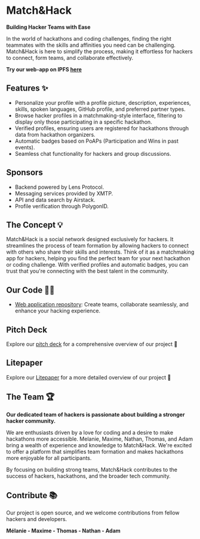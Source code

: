 # **Match&Hack**

**Building Hacker Teams with Ease**

In the world of hackathons and coding challenges, finding the right teammates with the skills and affinities you need can be challenging. Match&Hack is here to simplify the process, making it effortless for hackers to connect, form teams, and collaborate effectively.

**Try our web-app on IPFS [here](https://github.com/Match-Hack)**

## **Features** ✨

- Personalize your profile with a profile picture, description, experiences, skills, spoken languages, GitHub profile, and preferred partner types.
- Browse hacker profiles in a matchmaking-style interface, filtering to display only those participating in a specific hackathon.
- Verified profiles, ensuring users are registered for hackathons through data from hackathon organizers.
- Automatic badges based on PoAPs (Participation and Wins in past events).
- Seamless chat functionality for hackers and group discussions.

## **Sponsors**

- Backend powered by Lens Protocol.
- Messaging services provided by XMTP.
- API and data search by Airstack.
- Profile verification through PolygonID.

## **The Concept** 💡

Match&Hack is a social network designed exclusively for hackers. It streamlines the process of team formation by allowing hackers to connect with others who share their skills and interests. Think of it as a matchmaking app for hackers, helping you find the perfect team for your next hackathon or coding challenge. With verified profiles and automatic badges, you can trust that you're connecting with the best talent in the community.

## **Our Code** 👨‍💻

- [Web application repository](https://github.com/Match-Hack): Create teams, collaborate seamlessly, and enhance your hacking experience.

## **Pitch Deck**

Explore our [pitch deck](https://github.com/Match-Hack) for a comprehensive overview of our project 📖

## **Litepaper**

Explore our [Litepaper](https://github.com/Match-Hack/Docs/blob/main/Litepaper%20Hack%26Match.pdf) for a more detailed overview of our project 📖

## **The Team** 🏆

**Our dedicated team of hackers is passionate about building a stronger hacker community.**

We are enthusiasts driven by a love for coding and a desire to make hackathons more accessible. Melanie, Maxime, Nathan, Thomas, and Adam bring a wealth of experience and knowledge to Match&Hack. We're excited to offer a platform that simplifies team formation and makes hackathons more enjoyable for all participants.

By focusing on building strong teams, Match&Hack contributes to the success of hackers, hackathons, and the broader tech community.

## **Contribute** 📚

Our project is open source, and we welcome contributions from fellow hackers and developers.

**Mélanie - Maxime - Thomas - Nathan - Adam**
